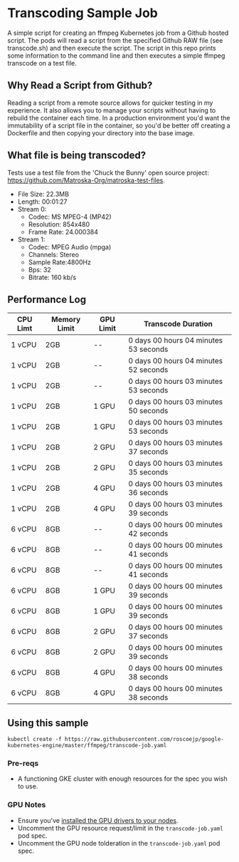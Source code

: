 # Transcoding Sample Job

A simple script for creating an ffmpeg Kubernetes job from a Github hosted script. The pods will read a script from the specified Github RAW file (see transcode.sh) and then execute the script. The script in this repo prints some information to the command line and then executes a simple ffmpeg transcode on a test file.

## Why Read a Script from Github?

Reading a script from a remote source allows for quicker testing in my experience. It also allows you to manage your scripts without having to rebuild the container each time. In a production environment you'd want the immutability of a script file in the container, so you'd be better off creating a Dockerfile and then copying your directory into the base image.

## What file is being transcoded?

Tests use a test file from the 'Chuck the Bunny' open source project: https://github.com/Matroska-Org/matroska-test-files.
- File Size:  22.3MB
- Length:     00:01:27
- Stream 0:
  - Codec:      MS MPEG-4 (MP42)
  - Resolution: 854x480
  - Frame Rate: 24.000384
- Stream 1:
  - Codec:      MPEG Audio (mpga)
  - Channels:   Stereo
  - Sample Rate:4800Hz
  - Bps:        32
  - Bitrate:    160 kb/s
    
## Performance Log
| CPU Limt | Memory Limit | GPU Limit | Transcode Duration |
| --- | --- | --- | --- |
| 1 vCPU | 2GB | -- | 0 days 00 hours 04 minutes 53 seconds |
| 1 vCPU | 2GB | -- | 0 days 00 hours 04 minutes 52 seconds |
| 1 vCPU | 2GB | -- | 0 days 00 hours 03 minutes 53 seconds |
| 1 vCPU | 2GB | 1 GPU | 0 days 00 hours 03 minutes 50 seconds |
| 1 vCPU | 2GB | 1 GPU | 0 days 00 hours 03 minutes 53 seconds |
| 1 vCPU | 2GB | 2 GPU | 0 days 00 hours 03 minutes 37 seconds |
| 1 vCPU | 2GB | 2 GPU | 0 days 00 hours 03 minutes 35 seconds |
| 1 vCPU | 2GB | 4 GPU | 0 days 00 hours 03 minutes 36 seconds |
| 1 vCPU | 2GB | 4 GPU | 0 days 00 hours 03 minutes 39 seconds |
| 6 vCPU | 8GB | -- | 0 days 00 hours 00 minutes 42 seconds |
| 6 vCPU | 8GB | -- | 0 days 00 hours 00 minutes 41 seconds |
| 6 vCPU | 8GB | -- | 0 days 00 hours 00 minutes 41 seconds |
| 6 vCPU | 8GB | 1 GPU | 0 days 00 hours 00 minutes 39 seconds |
| 6 vCPU | 8GB | 1 GPU | 0 days 00 hours 00 minutes 39 seconds |
| 6 vCPU | 8GB | 2 GPU | 0 days 00 hours 00 minutes 37 seconds |
| 6 vCPU | 8GB | 2 GPU | 0 days 00 hours 00 minutes 39 seconds |
| 6 vCPU | 8GB | 4 GPU | 0 days 00 hours 00 minutes 38 seconds |
| 6 vCPU | 8GB | 4 GPU | 0 days 00 hours 00 minutes 38 seconds |

## Using this sample

`kubectl create -f https://raw.githubusercontent.com/roscoejp/google-kubernetes-engine/master/ffmpeg/transcode-job.yaml`

### Pre-reqs

- A functioning GKE cluster with enough resources for the spec you wish to use.

### GPU Notes

- Ensure you've [installed the GPU drivers to your nodes](https://cloud.google.com/kubernetes-engine/docs/how-to/gpus#installing_drivers).
- Uncomment the GPU resource request/limit in the `transcode-job.yaml` pod spec.
- Uncomment the GPU node tolderation in the `transcode-job.yaml` pod spec.
